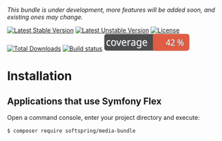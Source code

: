 
*This bundle is under development, more features will be added soon, and existing ones may change.*

[![Latest Stable Version](https://poser.pugx.org/softspring/media-bundle/v/stable.svg)](https://packagist.org/packages/softspring/media-bundle)
[![Latest Unstable Version](https://poser.pugx.org/softspring/media-bundle/v/unstable.svg)](https://packagist.org/packages/softspring/media-bundle)
[![License](https://poser.pugx.org/softspring/media-bundle/license.svg)](https://packagist.org/packages/softspring/media-bundle)
[![Total Downloads](https://poser.pugx.org/softspring/media-bundle/downloads)](https://packagist.org/packages/softspring/media-bundle)
[![Build status](https://github.com/softspring/media-bundle/actions/workflows/php.yml/badge.svg?branch=5.0)](https://github.com/softspring/media-bundle/actions/workflows/php.yml)
![Coverage](https://raw.githubusercontent.com/softspring/media-bundle/5.0/.github/badges/coverage.svg)

# Installation

## Applications that use Symfony Flex

Open a command console, enter your project directory and execute:

```console
$ composer require softspring/media-bundle
```
